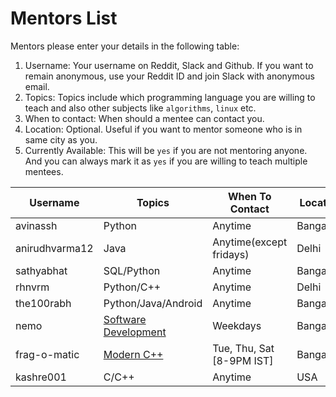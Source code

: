 # Mentors List

Mentors please enter your details in the following table:

1. Username: Your username on Reddit, Slack and Github. If you want to remain anonymous, use your Reddit ID and join Slack with anonymous email.
2. Topics: Topics include which programming language you are willing to teach and also other subjects like `algorithms`, `linux` etc.
3. When to contact: When should a mentee can contact you.
4. Location: Optional. Useful if you want to mentor someone who is in same city as you.
5. Currently Available: This will be `yes` if you are not mentoring anyone. And you can always mark it as `yes` if you are willing to teach multiple mentees.

| Username  | Topics    | When To Contact   | Location  | Currently Available   |
|---------- |--------   |-----------------  |---------- |---------------------  |
| avinassh  | Python    | Anytime           | Bangalore | Yes                   |
| anirudhvarma12         |  Java         |  Anytime(except fridays)                 | Delhi          | yes                     |
| sathyabhat| SQL/Python| Anytime           | Bangalore | Yes                   |
| rhnvrm    | Python/C++| Anytime           | Delhi     | Yes                   |
| the100rabh    | Python/Java/Android | Anytime           | Bangalore     | Yes                   |
| nemo      | [Software Development](curriculum/software-development.md) | Weekdays | Bangalore |Yes |
| frag-o-matic      | [Modern C++](curriculum/experimental_cpp.md) | Tue, Thu, Sat [8-9PM IST] | Bangalore |Yes |
| kashre001 | C/C++ | Anytime         | USA          |  Yes                     |
